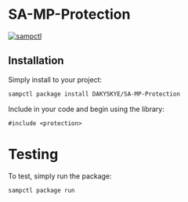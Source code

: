 # SA-MP-Protection

[![sampctl](https://shields.southcla.ws/badge/sampctl-SA--MP--Protection-2f2f2f.svg?style=for-the-badge)](https://github.com/DAKYSKYE/SA-MP-Protection)

## Installation

Simply install to your project:

```bash
sampctl package install DAKYSKYE/SA-MP-Protection
```

Include in your code and begin using the library:

```pawn
#include <protection>
```

# Testing

To test, simply run the package:

```bash
sampctl package run
```
